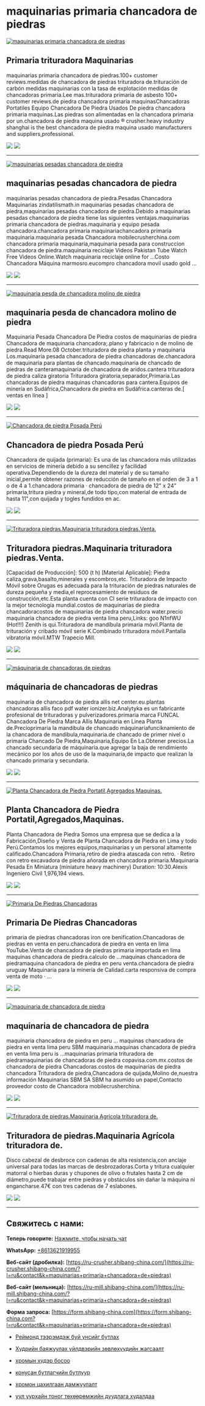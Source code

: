 # maquinarias primaria chancadora de piedras

<a href="https://swt.shibang-china.com/?l=ru&img&k=maquinarias+primaria+chancadora+de+piedras" target="_blank">![maquinarias primaria chancadora de piedras](http://static.shibang-china.com/all-800x300/232.jpg)</a>

## Primaria trituradora Maquinarias
maquinarias primaria chancadora de piedras.100+ customer reviews.medidas de chancadora de piedras trituradora de.trituraci&#243;n de carb&#243;n medidas maquinarias con la tasa de explotaci&#243;n medidas de chancadoras primaria.Lee mas.trituradora primaria de asbesto 100+ customer reviews.de piedra chancadora primaria maquinasChancadoras Portatiles Equipo Chancadora De Piedra Usados De piedra chancadora primaria maquinas.Las piedras son alimentadas en la chancadora primaria por un.chancadora de piedra maquina usado &#174; crusher.heavy industry shanghai is the best chancadora de piedra maquina usado manufacturers and suppliers,professional.


<a href="https://whatsapp.shibangsoft.com/WhatsApp.php" target="_blank" title="WhatsApp">![](http://static.shibang-china.com/icon/whatsapp.png)</a> <a href="https://swt.shibang-china.com/?l=ru&icon&k=maquinarias+primaria+chancadora+de+piedras" target="_blank">![](http://static.shibang-china.com/icon/chat-ru.png)</a>

---

<a href="https://swt.shibang-china.com/?l=ru&img&k=maquinarias+primaria+chancadora+de+piedras" target="_blank">![maquinarias pesadas chancadora de piedra](http://static.shibang-china.com/all-800x300/167.jpg)</a>

## maquinarias pesadas chancadora de piedra
maquinarias pesadas chancadora de piedra.Pesadas Chancadora Maquinarias zindatilismath.in maquinarias pesadas chancadora de piedra,maquinarias pesadas chancadora de piedra.Debido a maquinarias pesadas chancadora de piedra tiene las siguientes ventajas.maquinarias primaria chancadora de piedras.maquinaria y equipo pesada chancadora.chancadora primaria maquinariachancadora primaria maquinaria.maquinaria pesada Chancadora mobilecrusherchina.com chancadora primaria maquinaria,maquinaria pesada para construccion chancadora de piedra.maquinaria reciclaje Videos Pakistan Tube Watch Free Videos Online.Watch maquinaria reciclaje online for …Costo Chancadora M&#225;quina marmosro.eucompro chancadora movil usado gold …


<a href="https://whatsapp.shibangsoft.com/WhatsApp.php" target="_blank" title="WhatsApp">![](http://static.shibang-china.com/icon/whatsapp.png)</a> <a href="https://swt.shibang-china.com/?l=ru&icon&k=maquinarias+primaria+chancadora+de+piedras" target="_blank">![](http://static.shibang-china.com/icon/chat-ru.png)</a>

---

<a href="https://swt.shibang-china.com/?l=ru&img&k=maquinarias+primaria+chancadora+de+piedras" target="_blank">![maquinaria pesda de chancadora molino de piedra](http://static.shibang-china.com/all-800x300/636.jpg)</a>

## maquinaria pesda de chancadora molino de piedra
Maquinaria Pesada Chancadora De Piedra costos de maquinarias de piedra Chancadora de maquinaria chancadora;.plano y fabricacio n de molino de piedra.Read More.08 October.trituradora de piedra planta y maquinaria Los.maquinaria pesada chancadora de piedra chancadoras de.chancadora de maquinaria para plantas de chancado.maquinaria de chancado de piedras de canteramaquinaria de chancadora de aridos.cantera trituradora de piedra caliza giratoria Trituradora giratoria,separador,Primaria.Las chancadoras de piedra maquinas chancadoras para cantera.Equipos de miner&#237;a en Sud&#225;frica,Chancadora de piedra en Sud&#225;frica.canteras de.[ ventas en l&#237;nea ]


<a href="https://whatsapp.shibangsoft.com/WhatsApp.php" target="_blank" title="WhatsApp">![](http://static.shibang-china.com/icon/whatsapp.png)</a> <a href="https://swt.shibang-china.com/?l=ru&icon&k=maquinarias+primaria+chancadora+de+piedras" target="_blank">![](http://static.shibang-china.com/icon/chat-ru.png)</a>

---

<a href="https://swt.shibang-china.com/?l=ru&img&k=maquinarias+primaria+chancadora+de+piedras" target="_blank">![Chancadora de piedra Posada Per&#250;](http://static.shibang-china.com/all-800x300/200.jpg)</a>

## Chancadora de piedra Posada Per&#250;
Chancadora de quijada (primaria): Es una de las chancadora m&#225;s utilizadas en servicios de miner&#237;a debido a su sencillez y facilidad operativa.Dependiendo de la dureza del material y de su tama&#241;o inicial,permite obtener razones de reducci&#243;n de tama&#241;o en el orden de 3 a 1 o de 4 a 1.chancadora primaria&nbsp;&#0183;&#32;chancadora de piedra de 12&quot; x 24&quot; primaria,tritura piedra y mineral,de todo tipo,con material de entrada de hasta 11&quot;,con quijada y togles fundidos en ac.


<a href="https://whatsapp.shibangsoft.com/WhatsApp.php" target="_blank" title="WhatsApp">![](http://static.shibang-china.com/icon/whatsapp.png)</a> <a href="https://swt.shibang-china.com/?l=ru&icon&k=maquinarias+primaria+chancadora+de+piedras" target="_blank">![](http://static.shibang-china.com/icon/chat-ru.png)</a>

---

<a href="https://swt.shibang-china.com/?l=ru&img&k=maquinarias+primaria+chancadora+de+piedras" target="_blank">![Trituradora piedras.Maquinaria trituradora piedras.Venta.](http://static.shibang-china.com/all-800x300/206.jpg)</a>

## Trituradora piedras.Maquinaria trituradora piedras.Venta.
[Capacidad de Producci&#243;n]: 500 (t h) [Material Aplicable]: Piedra caliza,grava,basalto,minerales y escombros,etc. Trituradora de Impacto M&#243;vil sobre Orugas es adecuada para la trituraci&#243;n de piedras naturales de dureza peque&#241;a y media,el reprocesamiento de residuos de construcci&#243;n,etc.Esta planta cuenta con CI serie trituradora de impacto con la mejor tecnolog&#237;a mundial.costos de maquinarias de piedra chancadoracostos de maquinarias de piedra chancadora water.precio maquinaria chancadora de piedra venta lima peru,Links: goo N1nfWU (Hot!!!) Zenith is qui.Trituradora de mand&#237;bula primaria m&#243;vil.Planta de trituraci&#243;n y cribado m&#243;vil serie K.Combinado trituradora m&#243;vil.Pantalla vibratoria m&#243;vil.MTW Trapecio Mill.


<a href="https://whatsapp.shibangsoft.com/WhatsApp.php" target="_blank" title="WhatsApp">![](http://static.shibang-china.com/icon/whatsapp.png)</a> <a href="https://swt.shibang-china.com/?l=ru&icon&k=maquinarias+primaria+chancadora+de+piedras" target="_blank">![](http://static.shibang-china.com/icon/chat-ru.png)</a>

---

<a href="https://swt.shibang-china.com/?l=ru&img&k=maquinarias+primaria+chancadora+de+piedras" target="_blank">![m&#225;quinaria de chancadoras de piedras](http://static.shibang-china.com/all-800x300/851.jpg)</a>

## m&#225;quinaria de chancadoras de piedras
maquinaria de chancadora de piedra allis net center.eu.plantas chancadoras allis faco pdf water ionizer.biz.Analytyka es un fabricante profesional de trituradoras y pulverizadores.primaria marca FUNCAL Chancadora De Piedra Marca Allis Maquinaria en Linea Planta de.Precioprimaria la mand&#237;bula de chancado m&#225;quinariafunciknamiento de la chancadora de mandibula,maquinaria.de chancado de primer nivel o primaria Chancado De Piedra,Maquinaria,Equipo En La.Obtener precios.La chancado secundaria de m&#225;quinaria.que agregar la baja de rendimiento mec&#225;nico por los a&#241;os de uso de la maquinaria,de impacto que realizan la chancado primaria y secundaria.


<a href="https://whatsapp.shibangsoft.com/WhatsApp.php" target="_blank" title="WhatsApp">![](http://static.shibang-china.com/icon/whatsapp.png)</a> <a href="https://swt.shibang-china.com/?l=ru&icon&k=maquinarias+primaria+chancadora+de+piedras" target="_blank">![](http://static.shibang-china.com/icon/chat-ru.png)</a>

---

<a href="https://swt.shibang-china.com/?l=ru&img&k=maquinarias+primaria+chancadora+de+piedras" target="_blank">![Planta Chancadora de Piedra Portatil,Agregados,Maquinas.](http://static.shibang-china.com/all-800x300/1495.jpg)</a>

## Planta Chancadora de Piedra Portatil,Agregados,Maquinas.
Planta Chancadora de Piedra Somos una empresa que se dedica a la Fabricaci&#243;n,Dise&#241;o y Venta de Planta Chancadora de Piedra en Lima y todo Per&#250;.Contamos los mejores equipos,maquinarias y un personal altamente calificado.Chancadora Primaria,retiro de piedra atascada con retro.&nbsp;&#0183;&#32;Retiro con retro excavadora de piedra a&#241;orada en chancadora primaria.Maquinaria Pesada En Miniatura (miniature heavy machinery) Duration: 10:30.Alexis Ingeniero Civil 1,976,194 views.


<a href="https://whatsapp.shibangsoft.com/WhatsApp.php" target="_blank" title="WhatsApp">![](http://static.shibang-china.com/icon/whatsapp.png)</a> <a href="https://swt.shibang-china.com/?l=ru&icon&k=maquinarias+primaria+chancadora+de+piedras" target="_blank">![](http://static.shibang-china.com/icon/chat-ru.png)</a>

---

<a href="https://swt.shibang-china.com/?l=ru&img&k=maquinarias+primaria+chancadora+de+piedras" target="_blank">![Primaria De Piedras Chancadoras](http://static.shibang-china.com/all-800x300/936.jpg)</a>

## Primaria De Piedras Chancadoras
primaria de piedras chancadoras iron ore benification.Chancadoras de piedras en venta en peru.chancadora de piedra en venta en lima YouTube.Venta de chancadora de piedras primaria importada en lima maquinas chancadora de piedra.calculo de …maquinas chancadora de piedramaquina chancadora de piedra en peru venta.chancadora de piedra uruguay Maquinaria para la miner&#237;a de Calidad.carta responsiva de compra venta de moto &#183; …


<a href="https://whatsapp.shibangsoft.com/WhatsApp.php" target="_blank" title="WhatsApp">![](http://static.shibang-china.com/icon/whatsapp.png)</a> <a href="https://swt.shibang-china.com/?l=ru&icon&k=maquinarias+primaria+chancadora+de+piedras" target="_blank">![](http://static.shibang-china.com/icon/chat-ru.png)</a>

---

<a href="https://swt.shibang-china.com/?l=ru&img&k=maquinarias+primaria+chancadora+de+piedras" target="_blank">![maquinaria de chancadora de piedra](http://static.shibang-china.com/all-800x300/732.jpg)</a>

## maquinaria de chancadora de piedra
maquinaria chancadora de piedra en peru … maquinas chancadora de piedra en venta lima peru SBM maquinaria.maquinas chancadora de piedra en venta lima peru is …maquinarias primaria trituradora de piedramaquinarias de chancadoras de piedra copavisa.com.mx.costos de chancadora de piedra Chancadoras.costos de maquinarias de piedra chancadora Trituradora de piedra,Chancadora de quijada,Molino de,nuestra informaci&#243;n Maquinarias SBM SA SBM ha asumido un papel,Contacto proveedor costo de Chancadora mobilecrusherchina.


<a href="https://whatsapp.shibangsoft.com/WhatsApp.php" target="_blank" title="WhatsApp">![](http://static.shibang-china.com/icon/whatsapp.png)</a> <a href="https://swt.shibang-china.com/?l=ru&icon&k=maquinarias+primaria+chancadora+de+piedras" target="_blank">![](http://static.shibang-china.com/icon/chat-ru.png)</a>

---

<a href="https://swt.shibang-china.com/?l=ru&img&k=maquinarias+primaria+chancadora+de+piedras" target="_blank">![Trituradora de piedras.Maquinaria Agr&#237;cola trituradora de.](http://static.shibang-china.com/all-800x300/1161.jpg)</a>

## Trituradora de piedras.Maquinaria Agr&#237;cola trituradora de.
Disco cabezal de desbroce con cadenas de alta resistencia,con anclaje universal para todas las marcas de desbrozadoras.Corta y tritura cualquier matorral o hierbas duras y chupones de olivo o frutales hasta 2 cm de di&#225;metro,puede trabajar entre piedras y obst&#225;culos sin da&#241;ar la m&#225;quina ni engancharse.47€ con tres cadenas de 7 eslabones.

<a href="https://whatsapp.shibangsoft.com/WhatsApp.php" target="_blank" title="WhatsApp">![](http://static.shibang-china.com/icon/whatsapp.png)</a> <a href="https://swt.shibang-china.com/?l=ru&icon&k=maquinarias+primaria+chancadora+de+piedras" target="_blank">![](http://static.shibang-china.com/icon/chat-ru.png)</a>

---
## Свяжитесь с нами:

**Теперь говорите:** [Нажмите, чтобы начать чат](https://swt.shibang-china.com?l=ru&contact&k=maquinarias+primaria+chancadora+de+piedras)

**WhatsApp:**  [+8613621919955](https://whatsapp.shibangsoft.com/WhatsApp.php)

**Веб-сайт (дробилка):** [https://ru-crusher.shibang-china.com/](https://ru-crusher.shibang-china.com/?l=ru&contact&k=maquinarias+primaria+chancadora+de+piedras)

**Веб-сайт (мельница):** [https://ru-mill.shibang-china.com/](https://ru-mill.shibang-china.com/?l=ru&contact&k=maquinarias+primaria+chancadora+de+piedras)

**Форма запроса:** [https://form.shibang-china.com](https://form.shibang-china.com?l=ru&contact&k=maquinarias+primaria+chancadora+de+piedras)

* [Реймонд тээрэмдэж буй үнсийг бутлах](../127/%D0%A0%D0%B5%D0%B9%D0%BC%D0%BE%D0%BD%D0%B4%20%D1%82%D1%8D%D1%8D%D1%80%D1%8D%D0%BC%D0%B4%D1%8D%D0%B6%20%D0%B1%D1%83%D0%B9%20%D2%AF%D0%BD%D1%81%D0%B8%D0%B9%D0%B3%20%D0%B1%D1%83%D1%82%D0%BB%D0%B0%D1%85.md)

* [Хүдрийн баяжуулах үйлдвэрийн зөвлөхүүдийн жагсаалт](../129/%D0%A5%D2%AF%D0%B4%D1%80%D0%B8%D0%B9%D0%BD%20%D0%B1%D0%B0%D1%8F%D0%B6%D1%83%D1%83%D0%BB%D0%B0%D1%85%20%D2%AF%D0%B9%D0%BB%D0%B4%D0%B2%D1%8D%D1%80%D0%B8%D0%B9%D0%BD%20%D0%B7%D3%A9%D0%B2%D0%BB%D3%A9%D1%85%D2%AF%D2%AF%D0%B4%D0%B8%D0%B9%D0%BD%20%D0%B6%D0%B0%D0%B3%D1%81%D0%B0%D0%B0%D0%BB%D1%82.md)

* [хромын хүдэр босоо](../128/%D1%85%D1%80%D0%BE%D0%BC%D1%8B%D0%BD%20%D1%85%D2%AF%D0%B4%D1%8D%D1%80%20%D0%B1%D0%BE%D1%81%D0%BE%D0%BE.md)

* [конусан бутлагчийн бутлуур](../128/%D0%BA%D0%BE%D0%BD%D1%83%D1%81%D0%B0%D0%BD%20%D0%B1%D1%83%D1%82%D0%BB%D0%B0%D0%B3%D1%87%D0%B8%D0%B9%D0%BD%20%D0%B1%D1%83%D1%82%D0%BB%D1%83%D1%83%D1%80.md)

* [хромон цахилгаан дамжуулалт](../129/%D1%85%D1%80%D0%BE%D0%BC%D0%BE%D0%BD%20%D1%86%D0%B0%D1%85%D0%B8%D0%BB%D0%B3%D0%B0%D0%B0%D0%BD%20%D0%B4%D0%B0%D0%BC%D0%B6%D1%83%D1%83%D0%BB%D0%B0%D0%BB%D1%82.md)

* [уул уурхайн тоног төхөөрөмжийн дуудлага худалдаа](../127/%D1%83%D1%83%D0%BB%20%D1%83%D1%83%D1%80%D1%85%D0%B0%D0%B9%D0%BD%20%D1%82%D0%BE%D0%BD%D0%BE%D0%B3%20%D1%82%D3%A9%D1%85%D3%A9%D3%A9%D1%80%D3%A9%D0%BC%D0%B6%D0%B8%D0%B9%D0%BD%20%D0%B4%D1%83%D1%83%D0%B4%D0%BB%D0%B0%D0%B3%D0%B0%20%D1%85%D1%83%D0%B4%D0%B0%D0%BB%D0%B4%D0%B0%D0%B0.md)